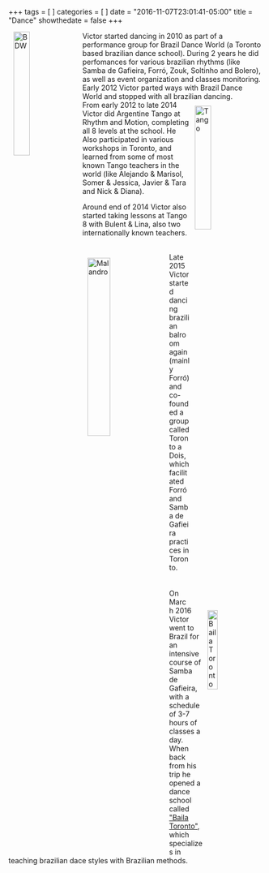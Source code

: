+++
tags = [
]
categories = [
]
date = "2016-11-07T23:01:41-05:00"
title = "Dance"
showthedate = false
+++


<a href="/images/bdw.jpg" target="_blank">
<img style="float: left;margin:0px 10px 10px 10px" height="25%" width="25%" src="/images/bdw.jpg" alt="BDW"></a>
Victor started dancing in 2010 as part of a performance group for Brazil Dance World (a Toronto based brazilian dance school). During 2 years he did perfomances for various brazilian rhythms (like Samba de Gafieira, Forró, Zouk, Soltinho and Bolero), as well as event organization and classes monitoring. Early 2012 Victor parted ways with Brazil Dance World and stopped with all brazilian dancing.

<br/>

<a href="/images/Tango.jpg" target="_blank">
<img style="float: right;margin:10px 10px 10px 10px"height="25%" width="25%" src="/images/Tango.jpg" alt="Tango"></a>
From early 2012 to late 2014 Victor did Argentine Tango at Rhythm and Motion, completing all 8 levels at the school. He Also participated in various workshops in Toronto, and learned from some of most known Tango teachers in the world (like Alejando & Marisol, Somer & Jessica, Javier & Tara and Nick & Diana).

Around end of 2014 Victor also started taking lessons at Tango 8 with Bulent & Lina, also two internationally known teachers.

<br/>

<a href="/images/dance1.jpg" target="_blank">
<img style="float: left;margin:10px 10px 10px 10px" height="30%" width="30%" src="/images/dance1.jpg" alt="Malandro"></a>
Late 2015 Victor started dancing brazilian balroom again (mainly Forró) and co-founded a group called Toronto a Dois, which facilitated Forró and Samba de Gafieira practices in Toronto.

<br/>

<br/>

<br/>

<a href="http://bailatoronto.ca" target="_blank">
<img style="float: right;margin:10px 10px 10px 10px" height="20%" width="20%" src="/images/baila-toronto-logo.png" alt="Baila Toronto"></a>
On March 2016 Victor went to Brazil for an intensive course of Samba de Gafieira, with a schedule of 3-7 hours of classes a day. When back from his trip he opened a dance school called <a href="http://bailatoronto.ca" target="_blank">"Baila Toronto"</a>, which specializes in teaching brazilian dace styles with Brazilian methods.
